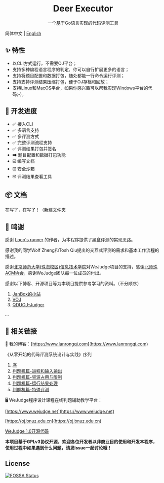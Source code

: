 <h1 align="center">Deer Executor</h1>
<p align="center">一个基于Go语言实现的代码评测工具</p>

简体中文 | [English](./README-en_US.md)

## ✨ 特性
 - 以CLI方式运行，不需要OJ平台；
 - 支持多种编程语言程序的判定，你可以自行扩展更多的语言；
 - 支持将题目配置和数据打包，随处都能一行命令运行评测；
 - 支持支持评测结果压缩打包，便于OJ存档和回放；
 - 支持Linux和MacOS平台，如果你感兴趣可以帮我实现Windows平台的代码;-)。
 
## 🔨 开发进度

 - ✅ 接入CLI
 - ✅ 多语言支持
 - ✅ 多评测方式
 - ✅ 完整评测流程支持
 - ✅ 评测结果打包并签名
 - ➡ 题目配置和数据打包功能
 - ☑️ 编写文档
 - ☑️ 安全沙箱
 - ☑️ 评测结果查看工具
 
## 📦 文档

在写了，在写了！（新建文件夹

## 🤝 鸣谢

感谢 [Loco's runner](https://github.com/dojiong/Lo-runner) 的作者，为本程序提供了黑盒评测的实现思路。

感谢我的同学Wolf Zheng和Tosh Qiu提出的交互式评测的需求和基本工作流程的描述。

感谢[北京师范大学(珠海校区)](http://www.bnuz.edu.cn)[信息技术学院](http://itc.bnuz.edu.cn)对WeJudge项目的支持，感谢[北师珠ACM协会](http://acm.bnuz.edu.cn)，感谢WeJudge团队每一位成员的付出。

感谢以下博客、开源项目等为本项目提供参考学习的资料。（不分顺序）

1. [JanBox的小站](https://boxjan.com/)
2. [VOJ](https://github.com/hzxie/voj)
3. [QDUOJ-Judger](https://github.com/QingdaoU/Judger)

...


## 🔗 相关链接

📃 我的博客：[https://www.lanrongqi.com](https://www.lanrongqi.com)

《从零开始的代码评测系统设计与实践》序列

1. [序](https://www.lanrongqi.com/2020/07/online-judge-development-0/)
2. [判题机篇-进程和输入输出](https://www.lanrongqi.com/2020/07/online-judge-development-1/)
3. [判题机篇-资源占用与限制](https://www.lanrongqi.com/2020/08/online-judge-development-2/)
4. [判题机篇-运行结果处理](https://www.lanrongqi.com/2020/08/online-judge-development-3/)
4. [判题机篇-特殊评测](https://www.lanrongqi.com/2020/08/online-judge-development-4/)

🖥️ WeJudge程序设计课程在线判题辅助教学平台：

[https://www.wejudge.net](https://www.wejudge.net) 

[https://oj.bnuz.edu.cn](https://oj.bnuz.edu.cn)

[WeJudge 1.0开源代码](https://github.com/LanceLRQ/wejudge)

**本项目基于GPLv3协议开源，欢迎各位开发者以非商业目的使用和开发本程序，使用过程中如果遇到什么问题，请发Issue一起讨论哦！**

## License
[![FOSSA Status](https://app.fossa.io/api/projects/git%2Bgithub.com%2FLanceLRQ%2Fdeer-executor.svg?type=large)](https://app.fossa.io/projects/git%2Bgithub.com%2FLanceLRQ%2Fdeer-executor?ref=badge_large)